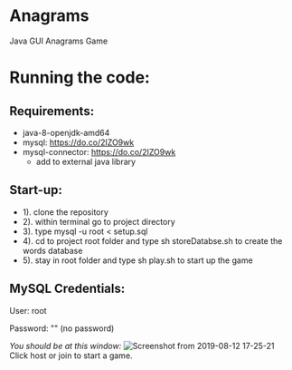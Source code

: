 # Anagrams
Java GUI Anagrams Game

# Running the code:
## Requirements: 
  * java-8-openjdk-amd64
  * mysql: https://do.co/2IZO9wk
  * mysql-connector: https://do.co/2IZO9wk
      * add to external java library
      
## Start-up:
* 1). clone the repository
* 2). within terminal go to project directory
* 3). type mysql -u root < setup.sql 
* 4). cd to project root folder and type sh storeDatabse.sh to create the words database
* 5). stay in root folder and type sh play.sh to start up the game

## MySQL Credentials:
User: root

Password: ""                 (no password)

*You should be at this window:*
![Screenshot from 2019-08-12 17-25-21](https://user-images.githubusercontent.com/47041789/62899630-38bf9f80-bd26-11e9-8c67-feb2fb7b1d86.png)
Click host or join to start a game.
      
      

